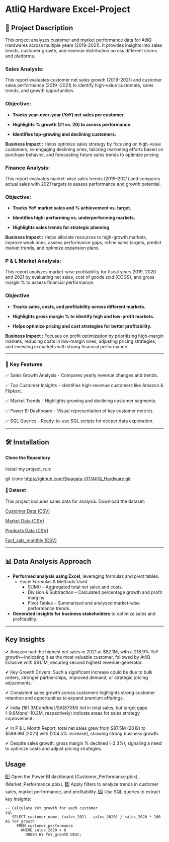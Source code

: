 # AtliQ Hardware Excel-Project

## 📌 Project Description
This project analyzes customer and market performance data for AtliQ Hardwares across multiple years (2019-2021). It provides insights into sales trends, customer growth, and revenue distribution across different stores and platforms.

### Sales Analysis:
This report evaluates customer net sales growth (2019–2021) and customer sales performance (2019 -2021) to identify high-value customers, sales trends, and growth opportunities.

### Objective:
- __Tracks year-over-year (YoY) net sales per customer.__ 

- __Highlights % growth (21 vs. 20) to assess performance.__

- __Identifies top-growing and declining customers.__

**Business Impact :** Helps optimize sales strategy by focusing on high-value customers, re-engaging declining ones, tailoring marketing efforts based on purchase behavior, and forecasting future sales trends to optimize pricing

### Finance Analysis:
This report evaluates market-wise sales trends (2019–2021) and compares actual sales with 2021 targets to assess performance and growth potential.

### Objective:
- __Tracks YoY market sales and % achievement vs. target.__

- __Identifies high-performing vs. underperforming markets.__

- __Highlights sales trends for strategic planning__

**Business Impact :** Helps allocate resources to high-growth markets, improve weak ones, assess performance gaps, refine sales targets, predict market trends, and optimize expansion plans.

### P & L Market Analysis:
This report analyzes market-wise profitability for fiscal years 2019, 2020 and 2021 by evaluating net sales, cost of goods sold (COGS), and gross margin % to assess financial performance.

### Objective
- __Tracks sales, costs, and profitability across different markets.__

- __Highlights gross margin % to identify high and low-profit markets.__

- __Helps optimize pricing and cost strategies for better profitability.__

**Business Impact :** Focuses on profit optimization by prioritizing high-margin markets, reducing costs in low-margin ones, adjusting pricing strategies, and investing in markets with strong financial performance.

___ 

###  🚀 Key Features

✅ Sales Growth Analysis - Compares yearly revenue changes and trends.

✅ Top Customer Insights - Identifies high-revenue customers like Amazon & Flipkart.

✅ Market Trends - Highlights growing and declining customer segments.

✅ Power BI Dashboard - Visual representation of key customer metrics.

✅ SQL Queries - Ready-to-use SQL scripts for deeper data exploration.

___


## 🛠 Installation  

#### **Clone the Repository**

Install my project, run: 

git clone https://github.com/Swagata-j07/AtliQ_Hardware.git

#### 📂 Dataset  
This project includes sales data for analysis. Download the dataset:  

[Customer Data (CSV)](https://github.com/Swagata-j07/AtliQ_Hardware/blob/main/dim_customer.csv)

[Market Data (CSV)](https://github.com/Swagata-j07/AtliQ_Hardware/blob/main/dim_market.csv)

[Products Data (CSV)](https://github.com/Swagata-j07/AtliQ_Hardware/blob/main/dim_product.csv)

[Fact_sals_monthly (CSV)](https://github.com/Swagata-j07/AtliQ_Hardware/blob/main/fact_sales_monthly.csv.gz)

***

## 📊 Data Analysis Approach  
- **Performed analysis using Excel**, leveraging formulas and pivot tables.
  + Excel Formulas & Methods Used
    * SUM() – Aggregated total net sales and costs.  
    - Division & Subtraction – Calculated percentage growth and profit margins.  
    + Pivot Tables – Summarized and analyzed market-wise performance trends.    
- **Generated insights for business stakeholders** to optimize sales and profitability.  

***

## Key Insights

 ✔ Amazon had the highest net sales in 2021 at $82.1M, with a 218.9% YoY growth—indicating it as the most valuable customer, followed by AtliQ Eclusive with $61.1M, securing second highest revenue-generator.
 
 ✔ Key Growth Drivers: Such a significant increase could be due to bulk orders, stronger partnerships, improved demand, or strategic pricing adjustments.
 
 ✔ Consistent sales growth across customers highlights strong customer retention and opportunities to expand premium offerings.
 
 ✔ India ($161.3M) and the USA ($87.8M) led in total sales, but target gaps (-$9.6M and -$10.2M, respectively) indicate areas for sales strategy improvement.
 
 ✔ In P & L Month Report, total net sales grew from $87.5M (2019) to $598.9M (2021) with (204.5% increase), showing strong business growth.

 ✔ Despite sales growth, gross margin % declined (-2.3%), signaling a need to optimize costs and adjust pricing strategies.


## Usage

1️⃣ Open the Power BI dashboard (Customer_Performance.pbix), (Market_Performance.pbix).
2️⃣ Apply filters to analyze trends in customer sales, market performance, and profitability.
3️⃣ Use SQL queries to extract key insights:
```
-- Calculate YoY growth for each customer
sql
   SELECT customer_name, (sales_2021 - sales_2020) / sales_2020 * 100 AS YoY_growth
     FROM customer_performance
       WHERE sales_2020 > 0
         ORDER BY YoY_growth DESC;

